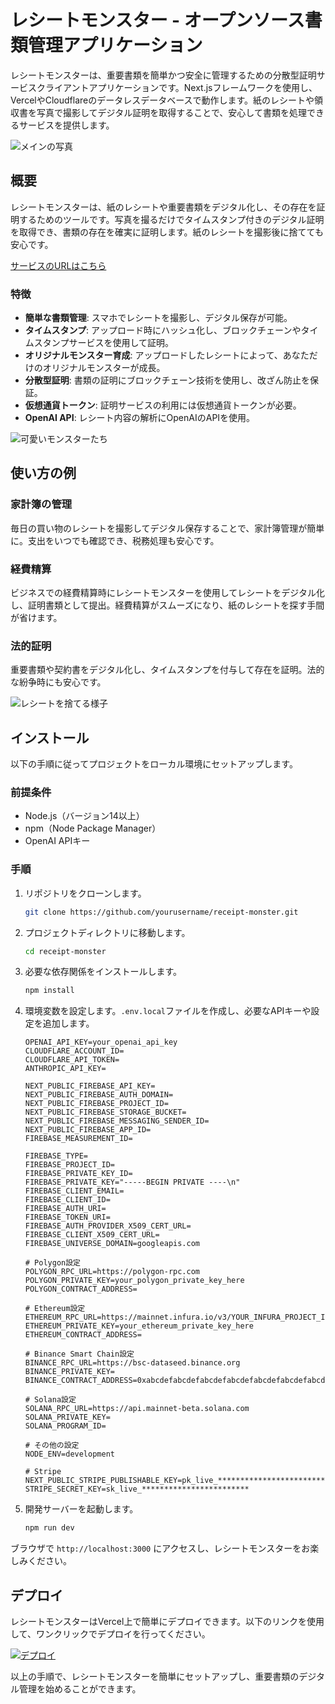 # レシートモンスター - オープンソース書類管理アプリケーション

レシートモンスターは、重要書類を簡単かつ安全に管理するための分散型証明サービスクライアントアプリケーションです。Next.jsフレームワークを使用し、VercelやCloudflareのデータレスデータベースで動作します。紙のレシートや領収書を写真で撮影してデジタル証明を取得することで、安心して書類を処理できるサービスを提供します。

![メインの写真](https://doceater.io/readme1.webp)

## 概要

レシートモンスターは、紙のレシートや重要書類をデジタル化し、その存在を証明するためのツールです。写真を撮るだけでタイムスタンプ付きのデジタル証明を取得でき、書類の存在を確実に証明します。紙のレシートを撮影後に捨てても安心です。

[サービスのURLはこちら](https://doceater.io/)

### 特徴

- **簡単な書類管理**: スマホでレシートを撮影し、デジタル保存が可能。
- **タイムスタンプ**: アップロード時にハッシュ化し、ブロックチェーンやタイムスタンプサービスを使用して証明。
- **オリジナルモンスター育成**: アップロードしたレシートによって、あなただけのオリジナルモンスターが成長。
- **分散型証明**: 書類の証明にブロックチェーン技術を使用し、改ざん防止を保証。
- **仮想通貨トークン**: 証明サービスの利用には仮想通貨トークンが必要。
- **OpenAI API**: レシート内容の解析にOpenAIのAPIを使用。

![可愛いモンスターたち](https://doceater.io/monsters.webp)

## 使い方の例

### 家計簿の管理

毎日の買い物のレシートを撮影してデジタル保存することで、家計簿管理が簡単に。支出をいつでも確認でき、税務処理も安心です。

### 経費精算

ビジネスでの経費精算時にレシートモンスターを使用してレシートをデジタル化し、証明書類として提出。経費精算がスムーズになり、紙のレシートを探す手間が省けます。

### 法的証明

重要書類や契約書をデジタル化し、タイムスタンプを付与して存在を証明。法的な紛争時にも安心です。

![レシートを捨てる様子](https://doceater.io/trush.webp)

## インストール

以下の手順に従ってプロジェクトをローカル環境にセットアップします。

### 前提条件

- Node.js（バージョン14以上）
- npm（Node Package Manager）
- OpenAI APIキー

### 手順

1. リポジトリをクローンします。

    ```bash
    git clone https://github.com/yourusername/receipt-monster.git
    ```

2. プロジェクトディレクトリに移動します。

    ```bash
    cd receipt-monster
    ```

3. 必要な依存関係をインストールします。

    ```bash
    npm install
    ```

4. 環境変数を設定します。`.env.local`ファイルを作成し、必要なAPIキーや設定を追加します。

    ```plaintext
    OPENAI_API_KEY=your_openai_api_key
    CLOUDFLARE_ACCOUNT_ID=
    CLOUDFLARE_API_TOKEN=
    ANTHROPIC_API_KEY=

    NEXT_PUBLIC_FIREBASE_API_KEY=
    NEXT_PUBLIC_FIREBASE_AUTH_DOMAIN=
    NEXT_PUBLIC_FIREBASE_PROJECT_ID=
    NEXT_PUBLIC_FIREBASE_STORAGE_BUCKET=
    NEXT_PUBLIC_FIREBASE_MESSAGING_SENDER_ID=
    NEXT_PUBLIC_FIREBASE_APP_ID=
    FIREBASE_MEASUREMENT_ID=

    FIREBASE_TYPE=
    FIREBASE_PROJECT_ID=
    FIREBASE_PRIVATE_KEY_ID=
    FIREBASE_PRIVATE_KEY="-----BEGIN PRIVATE ----\n"
    FIREBASE_CLIENT_EMAIL=
    FIREBASE_CLIENT_ID=
    FIREBASE_AUTH_URI=
    FIREBASE_TOKEN_URI=
    FIREBASE_AUTH_PROVIDER_X509_CERT_URL=
    FIREBASE_CLIENT_X509_CERT_URL=
    FIREBASE_UNIVERSE_DOMAIN=googleapis.com

    # Polygon設定
    POLYGON_RPC_URL=https://polygon-rpc.com
    POLYGON_PRIVATE_KEY=your_polygon_private_key_here
    POLYGON_CONTRACT_ADDRESS=

    # Ethereum設定
    ETHEREUM_RPC_URL=https://mainnet.infura.io/v3/YOUR_INFURA_PROJECT_ID
    ETHEREUM_PRIVATE_KEY=your_ethereum_private_key_here
    ETHEREUM_CONTRACT_ADDRESS=

    # Binance Smart Chain設定
    BINANCE_RPC_URL=https://bsc-dataseed.binance.org
    BINANCE_PRIVATE_KEY=
    BINANCE_CONTRACT_ADDRESS=0xabcdefabcdefabcdefabcdefabcdefabcdefabcd

    # Solana設定
    SOLANA_RPC_URL=https://api.mainnet-beta.solana.com
    SOLANA_PRIVATE_KEY=
    SOLANA_PROGRAM_ID=

    # その他の設定
    NODE_ENV=development

    # Stripe
    NEXT_PUBLIC_STRIPE_PUBLISHABLE_KEY=pk_live_********************************
    STRIPE_SECRET_KEY=sk_live_************************
    ```

5. 開発サーバーを起動します。

    ```bash
    npm run dev
    ```

ブラウザで `http://localhost:3000` にアクセスし、レシートモンスターをお楽しみください。

## デプロイ

レシートモンスターはVercel上で簡単にデプロイできます。以下のリンクを使用して、ワンクリックでデプロイを行ってください。

[![デプロイ](https://vercel.com/button)](https://vercel.com/new/clone?repository-url=https://github.com/yukihamada/receipt-monster)

以上の手順で、レシートモンスターを簡単にセットアップし、重要書類のデジタル管理を始めることができます。